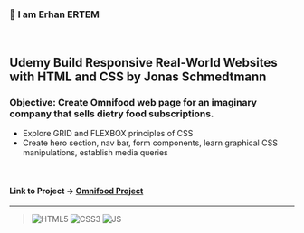 ### 👋 **I am Erhan ERTEM**

&emsp;

## Udemy Build Responsive Real-World Websites with HTML and CSS by Jonas Schmedtmann

### **Objective:** Create Omnifood web page for an imaginary company that sells dietry food subscriptions.

- Explore GRID and FLEXBOX principles of CSS
- Create hero section, nav bar, form components, learn graphical CSS manipulations, establish media queries

&emsp;

#### Link to Project &rarr; [Omnifood Project](https://omnifood-erhan-ertem.netlify.app)

---

> ![HTML5](https://img.shields.io/badge/HTML5-E34F26?style=for-the-badge&logo=html5&logoColor=white) ![CSS3](https://img.shields.io/badge/CSS3-1572B6?style=for-the-badge&logo=css3&logoColor=white) ![JS](https://img.shields.io/badge/JavaScript-323330?style=for-the-badge&logo=javascript&logoColor=F7DF1E)

&emsp;
